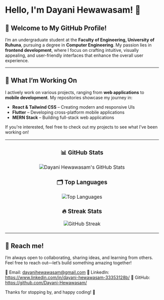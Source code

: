 # Hello, I'm Dayani Hewawasam! 👋  

## 🌟 Welcome to My GitHub Profile!  

I’m an undergraduate student at the **Faculty of Engineering, University of Ruhuna**, pursuing a degree in **Computer Engineering**. My passion lies in **frontend development**, where I focus on crafting intuitive, visually appealing, and user-friendly interfaces that enhance the overall user experience.  

---

## 🚀 What I’m Working On  

I actively work on various projects, ranging from **web applications** to **mobile development**. My repositories showcase my journey in:  

- **React & Tailwind CSS** – Creating modern and responsive UIs  
- **Flutter** – Developing cross-platform mobile applications  
- **MERN Stack** – Building full-stack web applications  

If you're interested, feel free to check out my projects to see what I’ve been working on!  

<p align="center">
<table align="center">
<tr border="none">
<td width="50%" align="center">
  
  ### 📊 GitHub Stats

![Dayani Hewawasam's GitHub Stats](https://github-readme-stats.vercel.app/api?username=Dayani-Hewawasam&show_icons=true&theme=dark)

### 🗂️ Top Languages

![Top Languages](https://github-readme-stats.vercel.app/api/top-langs/?username=Dayani-Hewawasam&layout=compact&theme=dark)

 ### 🔥 Streak Stats

 ![GitHub Streak](https://github-readme-streak-stats.herokuapp.com/?user=Dayani-Hewawasam&theme=dark) 

  </td>

</tr>

</table>



## 🤝 Reach me!  

I’m always open to collaborating, sharing ideas, and learning from others. Feel free to reach out—let’s build something amazing together!  

📧 Email: dayanihewawasam@gmail.com
🔗 LinkedIn: https://www.linkedin.com/in/dayani-hewawasam-33353128b/
📁 GitHub: https://github.com/Dayani-Hewawasam/

Thanks for stopping by, and happy coding! 🚀  
